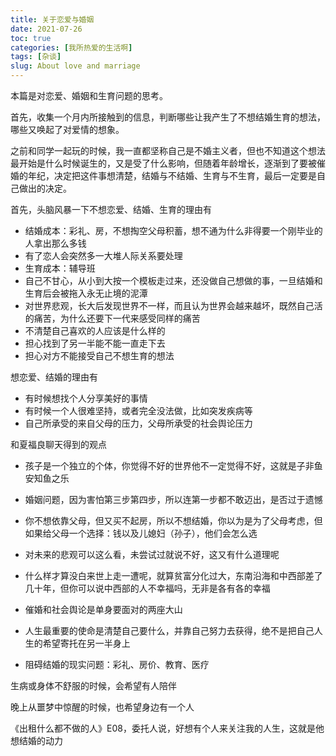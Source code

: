 ```yaml
---
title: 关于恋爱与婚姻
date: 2021-07-26
toc: true
categories: [我所热爱的生活啊]
tags: [杂谈]
slug: About love and marriage
---
```


本篇是对恋爱、婚姻和生育问题的思考。

<!--more-->



首先，收集一个月内所接触到的信息，判断哪些让我产生了不想结婚生育的想法，哪些又唤起了对爱情的想象。

之前和同学一起玩的时候，我一直都坚称自己是不婚主义者，但也不知道这个想法最开始是什么时候诞生的，又是受了什么影响，但随着年龄增长，逐渐到了要被催婚的年纪，决定把这件事想清楚，结婚与不结婚、生育与不生育，最后一定要是自己做出的决定。

首先，头脑风暴一下不想恋爱、结婚、生育的理由有

- 结婚成本：彩礼、房，不想掏空父母积蓄，想不通为什么非得要一个刚毕业的人拿出那么多钱
- 有了恋人会突然多一大堆人际关系要处理
- 生育成本：辅导班
- 自己不甘心，从小到大按一个模板走过来，还没做自己想做的事，一旦结婚和生育后会被拖入永无止境的泥潭
- 对世界悲观，长大后发现世界不一样，而且认为世界会越来越坏，既然自己活的痛苦，为什么还要下一代来感受同样的痛苦
- 不清楚自己喜欢的人应该是什么样的
- 担心找到了另一半能不能一直走下去
- 担心对方不能接受自己不想生育的想法

想恋爱、结婚的理由有

- 有时候想找个人分享美好的事情
- 有时候一个人很难坚持，或者完全没法做，比如突发疾病等
- 自己所承受的来自父母的压力，父母所承受的社会舆论压力

和夏福良聊天得到的观点

- 孩子是一个独立的个体，你觉得不好的世界他不一定觉得不好，这就是子非鱼安知鱼之乐
- 婚姻问题，因为害怕第三步第四步，所以连第一步都不敢迈出，是否过于遗憾
- 你不想依靠父母，但又买不起房，所以不想结婚，你以为是为了父母考虑，但如果给父母一个选择：钱以及儿媳妇（孙子），他们会怎么选
- 对未来的悲观可以这么看，未尝试过就说不好，这又有什么道理呢
- 什么样才算没白来世上走一遭呢，就算贫富分化过大，东南沿海和中西部差了几十年，但你可以说中西部的人不幸福吗，无非是各有各的幸福





- 催婚和社会舆论是单身要面对的两座大山
- 人生最重要的使命是清楚自己要什么，并靠自己努力去获得，绝不是把自己人生的希望寄托在另一半身上
- 阻碍结婚的现实问题：彩礼、房价、教育、医疗





生病或身体不舒服的时候，会希望有人陪伴

晚上从噩梦中惊醒的时候，也希望身边有一个人

《出租什么都不做的人》E08，委托人说，好想有个人来关注我的人生，这就是他想结婚的动力